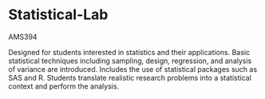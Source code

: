 # Statistical-Lab
AMS394

Designed for students interested in statistics and their applications. Basic statistical techniques including sampling, design, regression, and analysis of variance are introduced. Includes the use of statistical packages such as SAS and R. Students translate realistic research problems into a statistical context and perform the analysis.

